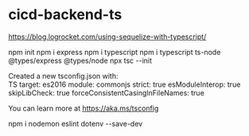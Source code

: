 # cicd-backend-ts

https://blog.logrocket.com/using-sequelize-with-typescript/

npm init
npm i express
npm i typescript
npm i typescript ts-node @types/express @types/node
npx tsc --init

Created a new tsconfig.json with:  
 TS
target: es2016
module: commonjs
strict: true
esModuleInterop: true
skipLibCheck: true
forceConsistentCasingInFileNames: true

You can learn more at https://aka.ms/tsconfig

npm i nodemon eslint dotenv --save-dev
